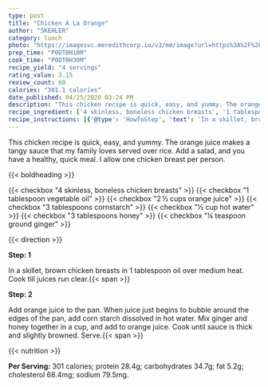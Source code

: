 ```yaml
---
type: post
title: "Chicken A La Orange"
author: "SKEHLER"
category: lunch
photo: "https://imagesvc.meredithcorp.io/v3/mm/image?url=https%3A%2F%2Fimages.media-allrecipes.com%2Fuserphotos%2F397100.jpg"
prep_time: "P0DT0H10M"
cook_time: "P0DT0H30M"
recipe_yield: "4 servings"
rating_value: 3.15
review_count: 60
calories: "301.1 calories"
date_published: 04/25/2020 03:24 PM
description: "This chicken recipe is quick, easy, and yummy. The orange juice makes a tangy sauce that my family loves served over rice. Add a salad, and you have a healthy, quick meal. I allow one chicken breast per person."
recipe_ingredient: ['4 skinless, boneless chicken breasts', '1 tablespoon vegetable oil', '2\u2009½ cups orange juice', '3 tablespoons cornstarch', '½ cup hot water', '3 tablespoons honey', '¼ teaspoon ground ginger']
recipe_instructions: [{'@type': 'HowToStep', 'text': 'In a skillet, brown chicken breasts in 1 tablespoon oil over medium heat.  Cook till juices run clear.\n'}, {'@type': 'HowToStep', 'text': 'Add orange juice to the pan.  When juice just begins to bubble around the edges of the pan, add corn starch dissolved in hot water.  Mix ginger and honey together in a cup, and add to orange juice.  Cook until sauce is thick and slightly browned.  Serve.\n'}]
---
```


This chicken recipe is quick, easy, and yummy. The orange juice makes a tangy sauce that my family loves served over rice. Add a salad, and you have a healthy, quick meal. I allow one chicken breast per person. 

{{< boldheading >}}

{{< checkbox "4  skinless, boneless chicken breasts" >}}
{{< checkbox "1 tablespoon vegetable oil" >}}
{{< checkbox "2 ½ cups orange juice" >}}
{{< checkbox "3 tablespoons cornstarch" >}}
{{< checkbox "½ cup hot water" >}}
{{< checkbox "3 tablespoons honey" >}}
{{< checkbox "¼ teaspoon ground ginger" >}}


{{< direction >}}

**Step: 1**

In a skillet, brown chicken breasts in 1 tablespoon oil over medium heat.  Cook till juices run clear.{{< span >}}

**Step: 2**

Add orange juice to the pan.  When juice just begins to bubble around the edges of the pan, add corn starch dissolved in hot water.  Mix ginger and honey together in a cup, and add to orange juice.  Cook until sauce is thick and slightly browned.  Serve.{{< span >}}

{{< nutrition >}}

**Per Serving:** 301 calories; protein 28.4g; carbohydrates 34.7g; fat 5.2g; cholesterol 68.4mg; sodium 79.5mg.